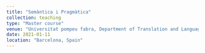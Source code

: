```yaml
---
title: "Semàntica i Pragmàtica"
collection: teaching
type: "Master course"
venue: "Universitat pompeu fabra, Department of Translation and Language "
date: 2021-01-11
location: "Barcelona, Spain"
---
```



